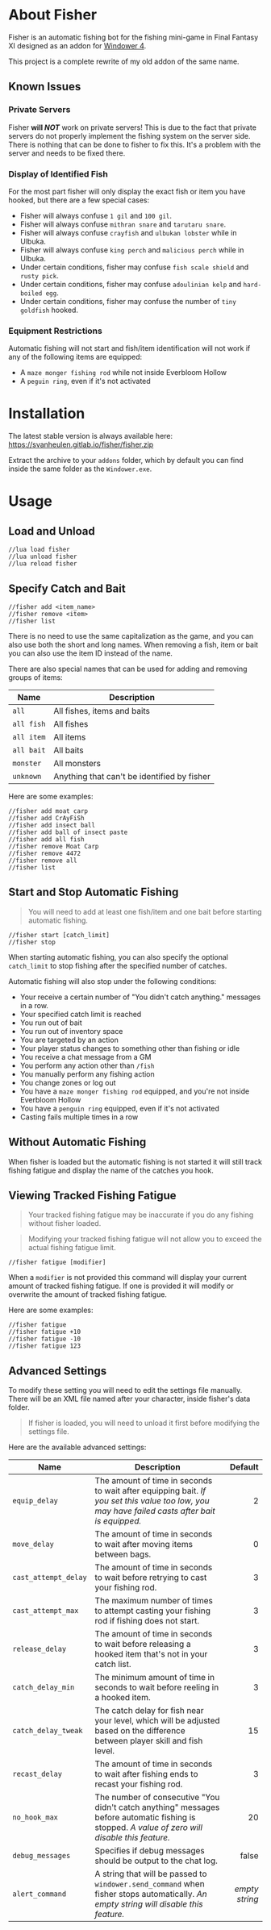 # About Fisher

Fisher is an automatic fishing bot for the fishing mini-game in Final Fantasy XI designed as an addon for [Windower 4](http://windower.net).

This project is a complete rewrite of my old addon of the same name.

## Known Issues

### Private Servers

Fisher **will _NOT_** work on private servers! This is due to the fact that private servers do not properly implement the fishing system on the server side. There is nothing that can be done to fisher to fix this. It's a problem with the server and needs to be fixed there.

### Display of Identified Fish

For the most part fisher will only display the exact fish or item you have hooked, but there are a few special cases:

* Fisher will always confuse `1 gil` and `100 gil`.
* Fisher will always confuse `mithran snare` and `tarutaru snare`.
* Fisher will always confuse `crayfish` and `ulbukan lobster` while in Ulbuka.
* Fisher will always confuse `king perch` and `malicious perch` while in Ulbuka.
* Under certain conditions, fisher may confuse `fish scale shield` and `rusty pick`.
* Under certain conditions, fisher may confuse `adoulinian kelp` and `hard-boiled egg`.
* Under certain conditions, fisher may confuse the number of `tiny goldfish` hooked.

### Equipment Restrictions

Automatic fishing will not start and fish/item identification will not work if any of the following items are equipped:

* A `maze monger fishing rod` while not inside Everbloom Hollow
* A `peguin ring`, even if it's not activated

# Installation

The latest stable version is always available here: https://svanheulen.gitlab.io/fisher/fisher.zip

Extract the archive to your `addons` folder, which by default you can find inside the same folder as the `Windower.exe`.

# Usage

## Load and Unload

```
//lua load fisher
//lua unload fisher
//lua reload fisher
```

## Specify Catch and Bait

```
//fisher add <item_name>
//fisher remove <item>
//fisher list
```

There is no need to use the same capitalization as the game, and you can also use both the short and long names.
When removing a fish, item or bait you can also use the item ID instead of the name.

There are also special names that can be used for adding and removing groups of items:

| Name | Description |
| --- | --- |
| `all` | All fishes, items and baits |
| `all fish` | All fishes |
| `all item` | All items |
| `all bait` | All baits |
| `monster` | All monsters |
| `unknown` | Anything that can't be identified by fisher |

Here are some examples:

```
//fisher add moat carp
//fisher add CrAyFiSh
//fisher add insect ball
//fisher add ball of insect paste
//fisher add all fish
//fisher remove Moat Carp
//fisher remove 4472
//fisher remove all
//fisher list
```

## Start and Stop Automatic Fishing

> You will need to add at least one fish/item and one bait before starting automatic fishing.

```
//fisher start [catch_limit]
//fisher stop
```

When starting automatic fishing, you can also specify the optional `catch_limit` to stop fishing after the specified number of catches.

Automatic fishing will also stop under the following conditions:
* Your receive a certain number of "You didn't catch anything." messages in a row.
* Your specified catch limit is reached
* You run out of bait
* You run out of inventory space
* You are targeted by an action
* Your player status changes to something other than fishing or idle
* You receive a chat message from a GM
* You perform any action other than `/fish`
* You manually perform any fishing action
* You change zones or log out
* You have a `maze monger fishing rod` equipped, and you're not inside Everbloom Hollow
* You have a `penguin ring` equipped, even if it's not activated
* Casting fails multiple times in a row

## Without Automatic Fishing

When fisher is loaded but the automatic fishing is not started it will still track fishing fatigue and display the name of the catches you hook.

## Viewing Tracked Fishing Fatigue

> Your tracked fishing fatigue may be inaccurate if you do any fishing without fisher loaded.

> Modifying your tracked fishing fatigue will not allow you to exceed the actual fishing fatigue limit.

```
//fisher fatigue [modifier]
```

When a `modifier` is not provided this command will display your current amount of tracked fishing fatigue.
If one is provided it will modify or overwrite the amount of tracked fishing fatigue.

Here are some examples:

```
//fisher fatigue
//fisher fatigue +10
//fisher fatigue -10
//fisher fatigue 123
```

## Advanced Settings

To modify these setting you will need to edit the settings file manually.
There will be an XML file named after your character, inside fisher's data folder.

> If fisher is loaded, you will need to unload it first before modifying the settings file.

Here are the available advanced settings:

| Name | Description | Default |
| --- | --- | ---: |
| `equip_delay` | The amount of time in seconds to wait after equipping bait. *If you set this value too low, you may have failed casts after bait is equipped.* | 2 |
| `move_delay` | The amount of time in seconds to wait after moving items between bags. | 0 |
| `cast_attempt_delay` | The amount of time in seconds to wait before retrying to cast your fishing rod. | 3 |
| `cast_attempt_max` | The maximum number of times to attempt casting your fishing rod if fishing does not start. | 3 |
| `release_delay` | The amount of time in seconds to wait before releasing a hooked item that's not in your catch list. | 3 |
| `catch_delay_min` | The minimum amount of time in seconds to wait before reeling in a hooked item. | 3 |
| `catch_delay_tweak` | The catch delay for fish near your level, which will be adjusted based on the difference between player skill and fish level. | 15 |
| `recast_delay` | The amount of time in seconds to wait after fishing ends to recast your fishing rod. | 3 |
| `no_hook_max` | The number of consecutive "You didn't catch anything" messages before automatic fishing is stopped. *A value of zero will disable this feature.* | 20 |
| `debug_messages` | Specifies if debug messages should be output to the chat log. | false |
| `alert_command` | A string that will be passed to `windower.send_command` when fisher stops automatically. *An empty string will disable this feature.* | *empty string* |

